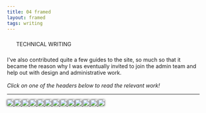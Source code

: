 ```yaml
---
title: 04 framed
layout: framed
tags: writing
---
```


<style>
    .framed-header {
        max-width: 896px;
        box-shadow: 0px 0px 5px rgba(0,0,0,0.75);
        z-index: 1;
        transition: all 0.1s ease;
    }
    .framed-header:hover {
        scale:102%;
        box-shadow: 0px 0px 10px rgba(0,0,0,0.5);
        z-index: 10;
        border-radius: 10pt;
    }
    @media (max-width: 1200px) {
        .framed-header {
            max-width:100%
        }
    }
</style>

<div class="wide-content fcard" style="justify-content:start;max-width:960px;z-index:1000">
    <p class="framed subtitle" style="align-self:flex-start;margin:18pt">TECHNICAL WRITING</p>
    <p class="framed" style="margin-bottom:0">I've also contributed quite a few guides to the site, so much so that it became the reason why I was eventually invited to join the admin team and help out with design and administrative work. <br><br> <i>Click on one of the headers below to read the relevant work!</i></p>
    <hr>
    <a href="https://framedsc.com/basics.htm" target="_blank">
        <img src="https://framedsc.com/Images/basics_header.png" class="framed-header">
    </a>
    <a href="https://framedsc.com/ReshadeGuides/Addons/MSADOF.htm" target="_blank">
        <img src="https://framedsc.com/Images/MSADOF/MSADOF_header.png" class="framed-header">
    </a>
    <a href="https://framedsc.com/GeneralGuides/cyberlit.htm" target="_blank">
        <img src="https://framedsc.com/Images/cyberlit/cyberlit_header.png" class="framed-header">
    </a>
    <a href="https://framedsc.com/ReshadeGuides/Addons/shader_toggler_repository.htm" target="_blank">
        <img src="https://framedsc.com/Images/ShaderToggler/ShaderToggler_header.png" class="framed-header">
    </a>
    <a href="https://framedsc.com/GeneralGuides/ue4guide.htm" target="_blank">
        <img src="https://framedsc.com/Images/ue4_header.png" class="framed-header">
    </a>
    <a href="https://framedsc.com/ReshadeGuides/lutgenguide.htm" target="_blank">
        <img src="https://framedsc.com/Images/lutg_header.png" class="framed-header">
    </a>
    <a href="https://framedsc.com/ReshadeGuides/depthguide.htm" target="_blank">
        <img src="https://framedsc.com/Images/depthguide/depth_header.png" class="framed-header">
    </a>
    <a href="https://framedsc.com/GameGuides/Bugsnax.htm" target="_blank">
        <img src="https://framedsc.com/Images/bugsnax_header.png" class="framed-header">
    </a>
    <a href="https://framedsc.com/GameGuides/dd2.htm" target="_blank">
        <img src="https://framedsc.com/Images/dd2_header.png" class="framed-header">
    </a>
    <a href="https://framedsc.com/GameGuides/FFVIIR.htm" target="_blank">
        <img src="https://framedsc.com/Images/ffviir_header.png" class="framed-header">
    </a>
    <a href="https://framedsc.com/GameGuides/l4d2.htm" target="_blank">
        <img src="https://framedsc.com/Images/l4d2_header.png" class="framed-header">
    </a>
    <a href="https://framedsc.com/GameGuides/MinecraftJE.htm" target="_blank">
        <img src="https://framedsc.com/Images/minecraft_header.png" class="framed-header">
    </a>
    <a href="https://framedsc.com/contribute.htm" target="_blank">
        <img src="https://framedsc.com/Images/contribute_header.png" class="framed-header">
    </a>
</div>